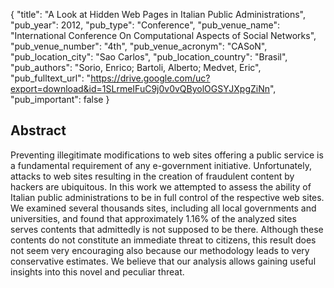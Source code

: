 {
  "title": "A Look at Hidden Web Pages in Italian Public Administrations",
  "pub_year": 2012,
  "pub_type": "Conference",
  "pub_venue_name": "International Conference On Computational Aspects of Social Networks",
  "pub_venue_number": "4th",
  "pub_venue_acronym": "CASoN",
  "pub_location_city": "Sao Carlos",
  "pub_location_country": "Brasil",
  "pub_authors": "Sorio, Enrico; Bartoli, Alberto; Medvet, Eric",
  "pub_fulltext_url": "https://drive.google.com/uc?export=download&id=1SLrmeIFuC9j0v0vQByolOGSYJXpgZiNn",
  "pub_important": false
}

## Abstract
Preventing illegitimate modifications to web sites offering a public service is a fundamental requirement of any e-government initiative. Unfortunately, attacks to web sites resulting in the creation of fraudulent content by hackers are ubiquitous. In this work we attempted to assess the ability of Italian public administrations to be in full control of the respective web sites. We examined several thousands sites, including all local governments and universities, and found that approximately 1.16% of the analyzed sites serves contents that admittedly is not supposed to be there. Although these contents do not constitute an immediate threat to citizens, this result does not seem very encouraging also because our methodology leads to very conservative estimates. We believe that our analysis allows gaining useful insights into this novel and peculiar threat.
